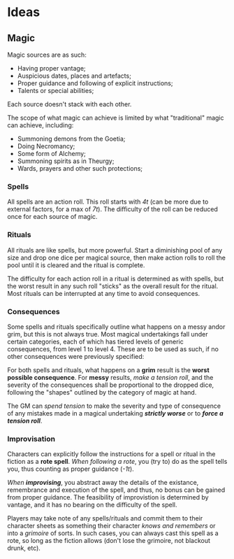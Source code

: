 # Ideas

## Magic

Magic sources are as such:

- Having proper vantage;
- Auspicious dates, places and artefacts;
- Proper guidance and following of explicit instructions;
- Talents or special abilities;

Each source doesn't stack with each other.

The scope of what magic can achieve is limited by what "traditional" magic can achieve, including:

- Summoning demons from the Goetia;
- Doing Necromancy;
- Some form of Alchemy;
- Summoning spirits as in Theurgy;
- Wards, prayers and other such protections;

### Spells

All spells are an action roll. This roll starts with _4t_ (can be more due to external factors, for a max of _7t_). The difficulty of the roll can be reduced once for each source of magic.

### Rituals

All rituals are like spells, but more powerful. Start a diminishing pool of any size and drop one dice per magical source, then make action rolls to roll the pool until it is cleared and the ritual is complete.

The difficulty for each action roll in a ritual is determined as with spells, but the worst result in any such roll "sticks" as the overall result for the ritual. Most rituals can be interrupted at any time to avoid consequences.

### Consequences

Some spells and rituals specifically outline what happens on a messy andor grim, but this is not always true. Most magical undertakings fall under certain categories, each of which has tiered levels of generic consequences, from level 1 to level 4. These are to be used as such, if no other consequences were previously specified:

For both spells and rituals, what happens on a **grim** result is the **worst possible consequence**. For **messy** results, _make a tension roll_, and the severity of the consequences shall be proportional to the dropped dice, following the "shapes" outlined by the category of magic at hand.

The GM can _spend tension_ to make the severity and type of consequence of any mistakes made in a magical undertaking **_strictly worse_** or to **_force a tension roll_**.

### Improvisation

Characters can explicitly follow the instructions for a spell or ritual in the fiction as a **rote spell**. _When following a rote_, you (try to) do as the spell tells you, thus counting as proper guidance (_-1t_).

_When_ **_improvising_**, you abstract away the details of the existance, remembrance and execution of the spell, and thus, no bonus can be gained from proper guidance. The feasibility of improvistion is determined by vantage, and it has no bearing on the difficulty of the spell.

Players may take note of any spells/rituals and commit them to their character sheets as something their character _knows and remembers_ or into a _grimoire_ of sorts. In such cases, you can always cast this spell as a rote, so long as the fiction allows (don't lose the grimoire, not blackout drunk, etc).
